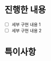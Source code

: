 <!-- 해당 PR에서 달성한 이슈를 연결해 주세요 -->
<!-- 코드 리뷰를 해야하는 멤버를 등록해 주세요 -->

# 진행한 내용

- [ ] 세부 구현 내용 1
- [ ] 세부 구현 내용 2

# 특이사항
